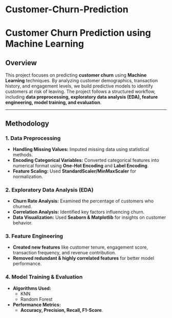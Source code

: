 # Customer-Churn-Prediction
# Customer Churn Prediction using Machine Learning  

## Overview  
This project focuses on predicting **customer churn** using **Machine Learning** techniques. By analyzing customer demographics, transaction history, and engagement levels, we build predictive models to identify customers at risk of leaving. The project follows a structured workflow, including **data preprocessing, exploratory data analysis (EDA), feature engineering, model training, and evaluation**.  

---

## Methodology  

### 1. Data Preprocessing  
- **Handling Missing Values:** Imputed missing data using statistical methods.  
- **Encoding Categorical Variables:** Converted categorical features into numerical format using **One-Hot Encoding** and **Label Encoding**.  
- **Feature Scaling:** Used **StandardScaler/MinMaxScaler** for normalization.    

### 2. Exploratory Data Analysis (EDA)  
- **Churn Rate Analysis:** Examined the percentage of customers who churned.  
- **Correlation Analysis:** Identified key factors influencing churn.  
- **Data Visualization:** Used **Seaborn & Matplotlib** for insights on customer behavior.  

### 3. Feature Engineering  
- **Created new features** like customer tenure, engagement score, transaction frequency, and revenue contribution.  
- **Removed redundant & highly correlated features** for better model performance.  

### 4. Model Training & Evaluation  
- **Algorithms Used:**  
  - KNN
  - Random Forest  
- **Performance Metrics:**  
  - **Accuracy, Precision, Recall, F1-Score**.   
